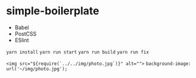 # simple-boilerplate

- Babel
- PostCSS
- ESlint

```yarn install```
```yarn run start```
```yarn run build```
```yarn run fix```

``` <img src="${require(`../../img/photo.jpg`)}" alt=""> ```
``` background-image: url('~/img/photo.jpg'); ```

